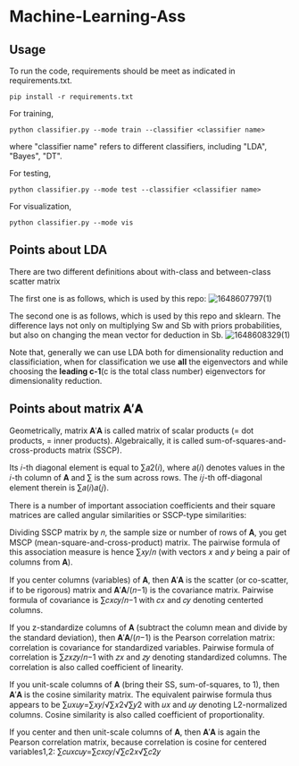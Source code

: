 
# Machine-Learning-Ass

## Usage
To run the code, requirements should be meet as indicated in requirements.txt.

`pip install -r requirements.txt`

For training,

`python classifier.py --mode train --classifier <classifier name>`

where "classifier name" refers to different classifiers, including "LDA", "Bayes", "DT".

For testing,

`python classifier.py --mode test --classifier <classifier name>`

For visualization,

`python classifier.py --mode vis`

## Points about LDA
There are two different definitions about with-class and between-class scatter matrix

The first one is as follows, which is used by this repo:
![1648607797(1)](https://user-images.githubusercontent.com/55084546/160739741-c123a144-8bca-4532-847b-459526a73ebc.png)

The second one is as follows, which is used by this repo and sklearn. The difference lays not only on multiplying Sw and Sb with priors probabilities, but also on changing the mean vector for deduction in Sb. 
![1648608329(1)](https://user-images.githubusercontent.com/55084546/160740728-60df572e-7188-4b15-9a04-4a0f26542261.png)

Note that, generally we can use LDA both for dimensionality reduction and classificiation, when for classification we use **all** the eigenvectors and while choosing the **leading c-1**(c is the total class number) eigenvectors for dimensionality reduction.

## Points about matrix 𝐀′𝐀

Geometrically, matrix 𝐀′𝐀 is called matrix of scalar products (= dot products, = inner products). Algebraically, it is called sum-of-squares-and-cross-products matrix (SSCP).

Its 𝑖-th diagonal element is equal to ∑𝑎2(𝑖), where 𝑎(𝑖) denotes values in the 𝑖-th column of 𝐀 and ∑ is the sum across rows. The 𝑖𝑗-th off-diagonal element therein is ∑𝑎(𝑖)𝑎(𝑗).

There is a number of important association coefficients and their square matrices are called angular similarities or SSCP-type similarities:

Dividing SSCP matrix by 𝑛, the sample size or number of rows of 𝐀, you get MSCP (mean-square-and-cross-product) matrix. The pairwise formula of this association measure is hence ∑𝑥𝑦/𝑛 (with vectors 𝑥 and 𝑦 being a pair of columns from 𝐀).

If you center columns (variables) of 𝐀, then 𝐀′𝐀 is the scatter (or co-scatter, if to be rigorous) matrix and 𝐀′𝐀/(𝑛−1) is the covariance matrix. Pairwise formula of covariance is ∑𝑐𝑥𝑐𝑦/𝑛−1 with 𝑐𝑥 and 𝑐𝑦 denoting centerted columns.

If you z-standardize columns of 𝐀 (subtract the column mean and divide by the standard deviation), then 𝐀′𝐀/(𝑛−1) is the Pearson correlation matrix: correlation is covariance for standardized variables. Pairwise formula of correlation is ∑𝑧𝑥𝑧𝑦/𝑛−1 with 𝑧𝑥 and 𝑧𝑦 denoting standardized columns. The correlation is also called coefficient of linearity.

If you unit-scale columns of 𝐀 (bring their SS, sum-of-squares, to 1), then 𝐀′𝐀 is the cosine similarity matrix. The equivalent pairwise formula thus appears to be ∑𝑢𝑥𝑢𝑦=∑𝑥𝑦/√∑𝑥2√∑𝑦2 with 𝑢𝑥 and 𝑢𝑦 denoting L2-normalized columns. Cosine similarity is also called coefficient of proportionality.

If you center and then unit-scale columns of 𝐀, then 𝐀′𝐀 is again the Pearson correlation matrix, because correlation is cosine for centered variables1,2: ∑𝑐𝑢𝑥𝑐𝑢𝑦=∑𝑐𝑥𝑐𝑦/√∑𝑐2𝑥√∑𝑐2𝑦
